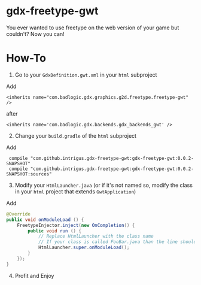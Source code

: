 # gdx-freetype-gwt

You ever wanted to use freetype on the web version of your game but couldn't? Now you can!

# How-To
1. Go to your `GdxDefinition.gwt.xml` in your `html` subproject

Add 

`<inherits name="com.badlogic.gdx.graphics.g2d.freetype.freetype-gwt" />`

after 

`<inherits name='com.badlogic.gdx.backends.gdx_backends_gwt' />`

2. Change your `build.gradle` of the `html` subproject

Add 
````
 compile "com.github.intrigus.gdx-freetype-gwt:gdx-freetype-gwt:0.0.2-SNAPSHOT"
 compile "com.github.intrigus.gdx-freetype-gwt:gdx-freetype-gwt:0.0.2-SNAPSHOT:sources"
````

3. Modify your `HtmlLauncher.java` (or if it's not named so, modify the class in your `html` project that extends `GwtApplication`)

Add
````java
@Override
public void onModuleLoad () {
	FreetypeInjector.inject(new OnCompletion() {
		public void run () {
			// Replace HtmlLauncher with the class name
			// If your class is called FooBar.java than the line should be FooBar.super.onModuleLoad();
			HtmlLauncher.super.onModuleLoad();
		}
	});
}
````

4. Profit and Enjoy
